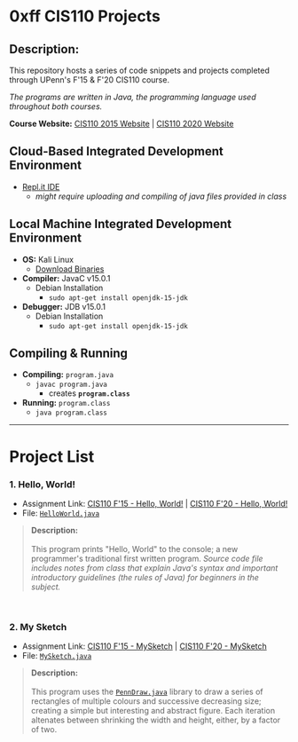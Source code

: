 # **0xff CIS110 Projects**

## Description:
This repository hosts a series of code snippets and projects completed through UPenn's F'15 & F'20 CIS110 course.

*The programs are written in Java, the programming language used throughout both courses.*

**Course Website:** [CIS110 2015 Website](https://www.cis.upenn.edu/~cis110/15fa/) | [CIS110 2020 Website](https://www.seas.upenn.edu/~cis110/20fa/)

## Cloud-Based Integrated Development Environment
* [Repl.it IDE](https://repl.it/)
   * *might require uploading and compiling of java files provided in class*
## Local Machine Integrated Development Environment
* **OS:** Kali Linux
    * [Download Binaries](https://cdimage.kali.org/)
* **Compiler:** JavaC v15.0.1
    * Debian Installation
         * `sudo apt-get install openjdk-15-jdk`
* **Debugger:** JDB v15.0.1
    * Debian Installation
         * `sudo apt-get install openjdk-15-jdk`
         
## Compiling & Running
* **Compiling:** `program.java`
   * `javac program.java`
      * creates **`program.class`**
* **Running:** `program.class`
   * `java program.class`
------------------------------------
# **Project List**
### **1. Hello, World!**
* Assignment Link: [CIS110 F'15 - Hello, World!](https://www.cis.upenn.edu/~cis110/15fa/hw/hw00/hello.html) | [CIS110 F'20 - Hello, World!](https://www.seas.upenn.edu/~cis110/current/homework/hello_world.html)
* File: [`HelloWorld.java`](Projects/1.%20Hello%20World/HelloWorld.java)
> **Description:** <br/> <br/>
> This program prints "Hello, World" to the console; a new programmer's traditional first written program. *Source code file includes notes from class that explain Java's syntax and important introductory guidelines (the rules of Java) for beginners in the subject.*
<br/>

### **2. My Sketch**
* Assignment Link: [CIS110 F'15 - MySketch](https://www.cis.upenn.edu/~cis110/15fa/hw/hw00/hello.html) | [CIS110 F'20 - MySketch](https://www.seas.upenn.edu/~cis110/current/homework/hello_world.html)
* File: [`MySketch.java`](Projects/2.%20My%20Sketch/MySketch.java)
> **Description:** <br/> <br/>
> This program uses the [`PennDraw.java`](Projects/2.%20My%20Sketch/PennDraw.java) library to draw a series of rectangles of multiple colours and successive decreasing size; creating a simple but interesting and abstract figure. Each iteration altenates between shrinking the width and height, either, by a factor of two.
<br/>

<!--

### **X. Template**
* Assignment Link: [CIS110 F'15 - Name](https://linkfa20) | [CIS110 F'20 - Name](https://linksp21)
* File: [`name.java`](Projects/X.%20Template/name.java)
> **Description:** <br/> <br/>
> `DETAILS IN PROGRESS`
<br/>

-->
